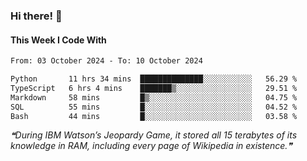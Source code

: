 ### Hi there! 👋

#### This Week I Code With
<!--START_SECTION:waka-->

```txt
From: 03 October 2024 - To: 10 October 2024

Python       11 hrs 34 mins  ██████████████░░░░░░░░░░░   56.29 %
TypeScript   6 hrs 4 mins    ███████▒░░░░░░░░░░░░░░░░░   29.51 %
Markdown     58 mins         █▒░░░░░░░░░░░░░░░░░░░░░░░   04.75 %
SQL          55 mins         █░░░░░░░░░░░░░░░░░░░░░░░░   04.52 %
Bash         44 mins         █░░░░░░░░░░░░░░░░░░░░░░░░   03.58 %
```

<!--END_SECTION:waka-->

<!--STARTS_HERE_QUOTE_README-->
<i>❝During IBM Watson’s Jeopardy Game, it stored all 15 terabytes of its knowledge in RAM, including every page of Wikipedia in existence.❞</i>
<!--ENDS_HERE_QUOTE_README-->
